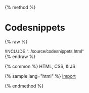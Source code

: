 
{% method %}
# Codesnippets
{% raw %}
<div class='styleguidebody'>
<style>
@import url('https://fonts.googleapis.com/css?family=Overpass:100,100i,200,200i,300,300i,400,400i,600,600i,700,700i,800,800i,900,900i&subset=latin-ext');
.styleguidebody {
  font-family: "Overpass", sans-serif;
}
</style>
!INCLUDE "../source/codesnippets.html"

</div>
{% endraw %}

{% common %}
HTML, CSS, & JS

{% sample lang="html" %}
[import](../source/codesnippets.html)




{% endmethod %}
